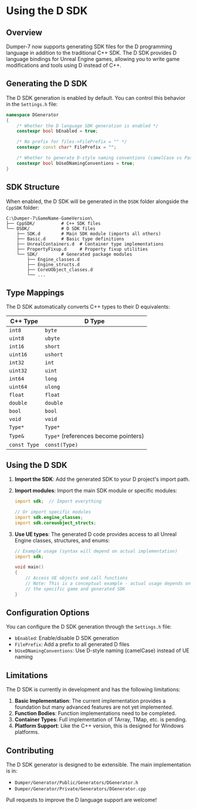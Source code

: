 # Using the D SDK

## Overview

Dumper-7 now supports generating SDK files for the D programming language in addition to the traditional C++ SDK. The D SDK provides D language bindings for Unreal Engine games, allowing you to write game modifications and tools using D instead of C++.

## Generating the D SDK

The D SDK generation is enabled by default. You can control this behavior in the `Settings.h` file:

```cpp
namespace DGenerator
{
    /* Whether the D language SDK generation is enabled */
    constexpr bool bEnabled = true;

    /* No prefix for files->FilePrefix = "" */
    constexpr const char* FilePrefix = "";

    /* Whether to generate D-style naming conventions (camelCase vs PascalCase) */
    constexpr bool bUseDNamingConventions = true;
}
```

## SDK Structure

When enabled, the D SDK will be generated in the `DSDK` folder alongside the `CppSDK` folder:

```
C:\Dumper-7\GameName-GameVersion\
├── CppSDK/          # C++ SDK files
└── DSDK/            # D SDK files
    ├── SDK.d        # Main SDK module (imports all others)
    ├── Basic.d      # Basic type definitions
    ├── UnrealContainers.d  # Container type implementations
    ├── PropertyFixup.d     # Property fixup utilities
    └── SDK/         # Generated package modules
        ├── Engine_classes.d
        ├── Engine_structs.d
        ├── CoreUObject_classes.d
        └── ...
```

## Type Mappings

The D SDK automatically converts C++ types to their D equivalents:

| C++ Type | D Type |
|----------|--------|
| `int8`   | `byte` |
| `uint8`  | `ubyte` |
| `int16`  | `short` |
| `uint16` | `ushort` |
| `int32`  | `int` |
| `uint32` | `uint` |
| `int64`  | `long` |
| `uint64` | `ulong` |
| `float`  | `float` |
| `double` | `double` |
| `bool`   | `bool` |
| `void`   | `void` |
| `Type*`  | `Type*` |
| `Type&`  | `Type*` (references become pointers) |
| `const Type` | `const(Type)` |

## Using the D SDK

1. **Import the SDK**: Add the generated SDK to your D project's import path.

2. **Import modules**: Import the main SDK module or specific modules:
   ```d
   import sdk;  // Import everything
   
   // Or import specific modules
   import sdk.engine_classes;
   import sdk.coreuobject_structs;
   ```

3. **Use UE types**: The generated D code provides access to all Unreal Engine classes, structures, and enums:
   ```d
   // Example usage (syntax will depend on actual implementation)
   import sdk;
   
   void main()
   {
       // Access UE objects and call functions
       // Note: This is a conceptual example - actual usage depends on 
       // the specific game and generated SDK
   }
   ```

## Configuration Options

You can configure the D SDK generation through the `Settings.h` file:

- `bEnabled`: Enable/disable D SDK generation
- `FilePrefix`: Add a prefix to all generated D files
- `bUseDNamingConventions`: Use D-style naming (camelCase) instead of UE naming

## Limitations

The D SDK is currently in development and has the following limitations:

1. **Basic Implementation**: The current implementation provides a foundation but many advanced features are not yet implemented.
2. **Function Bodies**: Function implementations need to be completed.
3. **Container Types**: Full implementation of TArray, TMap, etc. is pending.
4. **Platform Support**: Like the C++ version, this is designed for Windows platforms.

## Contributing

The D SDK generator is designed to be extensible. The main implementation is in:
- `Dumper/Generator/Public/Generators/DGenerator.h`
- `Dumper/Generator/Private/Generators/DGenerator.cpp`

Pull requests to improve the D language support are welcome!